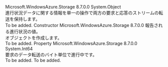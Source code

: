 <Type Name="StorageProgress" FullName="Microsoft.WindowsAzure.Storage.Core.Util.StorageProgress">
  <TypeSignature Language="C#" Value="public sealed class StorageProgress" />
  <TypeSignature Language="ILAsm" Value=".class public auto ansi sealed beforefieldinit StorageProgress extends System.Object" />
  <TypeSignature Language="DocId" Value="T:Microsoft.WindowsAzure.Storage.Core.Util.StorageProgress" />
  <TypeSignature Language="VB.NET" Value="Public NotInheritable Class StorageProgress" />
  <TypeSignature Language="F#" Value="type StorageProgress = class" />
  <AssemblyInfo>
    <AssemblyName>Microsoft.WindowsAzure.Storage</AssemblyName>
    <AssemblyVersion>8.7.0.0</AssemblyVersion>
  </AssemblyInfo>
  <Base>
    <BaseTypeName>System.Object</BaseTypeName>
  </Base>
  <Interfaces />
  <Docs>
    <summary>
            進行状況データに関する情報を単一の操作で両方の要求と応答のストリームの転送を保持します。
            </summary>
    <remarks>To be added.</remarks>
  </Docs>
  <Members>
    <Member MemberName=".ctor">
      <MemberSignature Language="C#" Value="public StorageProgress (long bytesTransferred);" />
      <MemberSignature Language="ILAsm" Value=".method public hidebysig specialname rtspecialname instance void .ctor(int64 bytesTransferred) cil managed" />
      <MemberSignature Language="DocId" Value="M:Microsoft.WindowsAzure.Storage.Core.Util.StorageProgress.#ctor(System.Int64)" />
      <MemberSignature Language="VB.NET" Value="Public Sub New (bytesTransferred As Long)" />
      <MemberSignature Language="F#" Value="new Microsoft.WindowsAzure.Storage.Core.Util.StorageProgress : int64 -&gt; Microsoft.WindowsAzure.Storage.Core.Util.StorageProgress" Usage="new Microsoft.WindowsAzure.Storage.Core.Util.StorageProgress bytesTransferred" />
      <MemberType>Constructor</MemberType>
      <AssemblyInfo>
        <AssemblyName>Microsoft.WindowsAzure.Storage</AssemblyName>
        <AssemblyVersion>8.7.0.0</AssemblyVersion>
      </AssemblyInfo>
      <Parameters>
        <Parameter Name="bytesTransferred" Type="System.Int64" />
      </Parameters>
      <Docs>
        <param name="bytesTransferred">報告される進行状況の値。</param>
        <summary>
            <see cref="T:Microsoft.WindowsAzure.Storage.Core.Util.StorageProgress" /> オブジェクトを作成します。
            </summary>
        <remarks>To be added.</remarks>
      </Docs>
    </Member>
    <Member MemberName="BytesTransferred">
      <MemberSignature Language="C#" Value="public long BytesTransferred { get; }" />
      <MemberSignature Language="ILAsm" Value=".property instance int64 BytesTransferred" />
      <MemberSignature Language="DocId" Value="P:Microsoft.WindowsAzure.Storage.Core.Util.StorageProgress.BytesTransferred" />
      <MemberSignature Language="VB.NET" Value="Public ReadOnly Property BytesTransferred As Long" />
      <MemberSignature Language="F#" Value="member this.BytesTransferred : int64" Usage="Microsoft.WindowsAzure.Storage.Core.Util.StorageProgress.BytesTransferred" />
      <MemberType>Property</MemberType>
      <AssemblyInfo>
        <AssemblyName>Microsoft.WindowsAzure.Storage</AssemblyName>
        <AssemblyVersion>8.7.0.0</AssemblyVersion>
      </AssemblyInfo>
      <ReturnValue>
        <ReturnType>System.Int64</ReturnType>
      </ReturnValue>
      <Docs>
        <summary>
            要求のデータ転送のバイト単位で進行中です。
            </summary>
        <value>To be added.</value>
        <remarks>To be added.</remarks>
      </Docs>
    </Member>
  </Members>
</Type>